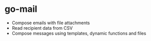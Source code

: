 # go-mail

* Compose emails with file attachments
* Read recipient data from CSV
* Compose messages using templates, dynamic functions and files